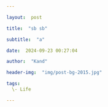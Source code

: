 ```yaml
---

layout:  post

title:  "sb sb"

subtitle:  "a"

date:  2024-09-23 00:27:04

author:  "Kand"

header-img:  "img/post-bg-2015.jpg"

tags:
  \- Life

---
```

